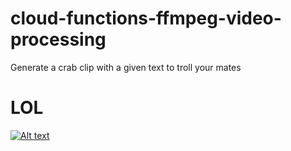 # cloud-functions-ffmpeg-video-processing
Generate a crab clip with a given text to troll your mates

# LOL

[![Alt text](https://img.youtube.com/vi/coJJoFdIitM/0.jpg)](https://www.youtube.com/watch?v=coJJoFdIitM)

